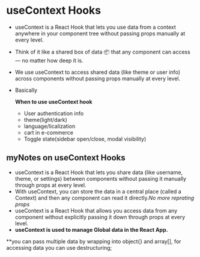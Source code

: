 # useContext Hooks
- useContext is a React Hook that lets you use data from a context anywhere in your component tree without passing props manually at every level.
- Think of it like a shared box of data 📦 that any component can access — no matter how deep it is.
- We use useContext to access shared data (like theme or user info) across components without passing props manually at every level.
- Basically 
  

    **When to use useContext hook**
    - User authentication info
    - theme(light/dark)
    - language/licalization
    - cart in e-commerce
    - Toggle state(sidebar open/close, modal visibility)
  
## myNotes on useContext Hooks
  - useContext is a React Hook that lets you share data (like username, theme, or settings) between components without passing it manually through props at every level.
  - With useContext, you can store the data in a central place (called a Context) and then any component can read it directly.*No more reprating props*
  - useContext is a React Hook that allows you access data from any component without explicitly passing it down through props at every level.
  - **useContext is used to manage Global data in the React App.**


  **you can pass multiple data by wrapping into object{} and array[], for accessing data you can use destructuring;